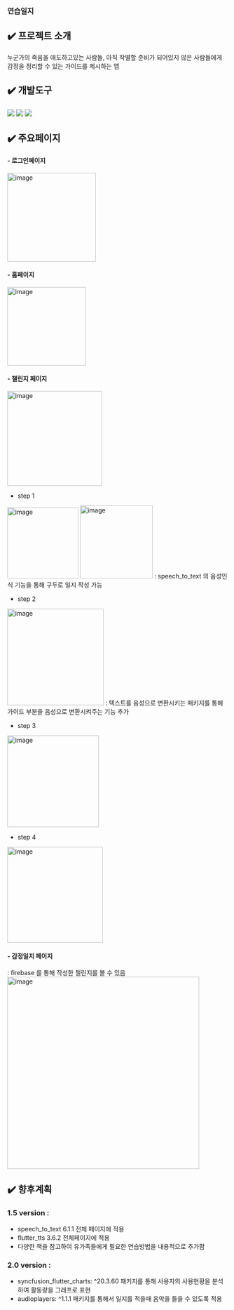 ### 연습일지
## ✔️ 프로젝트 소개 
누군가의 죽음을 애도하고있는 사람들, 아직 작별할 준비가 되어있지 않은 사람들에게 감정을 정리할 수 있는 가이드를 제시하는 앱
## ✔️ 개발도구
### <img src="https://img.shields.io/badge/flutter-blue?style=flat&logo=flutter&logoColor=F7DF1E"/> <img src="https://img.shields.io/badge/dart-white?style=flat&logo=dart&logoColor=61DAFB"/> <img src="https://img.shields.io/badge/firebase-F8E0DC?style=flat&logo=firebase&logoColor=7952B3"/> 
## ✔️ 주요페이지
#### - 로그인페이지
<img width="202" alt="image" src="https://user-images.githubusercontent.com/86584041/211557401-48d7d995-8a0e-4286-af89-544f9e4f3788.png">

#### - 홈페이지
<img width="179" alt="image" src="https://user-images.githubusercontent.com/86584041/211557502-cd3e61af-06b8-4d19-ba92-cbe7424a55be.png">

#### - 챌린지 페이지
<img width="216" alt="image" src="https://user-images.githubusercontent.com/86584041/211557623-c750989f-1049-4fc2-86d6-dba378f3b6c5.png">

- step 1 
<img width="162" alt="image" src="https://user-images.githubusercontent.com/86584041/211557713-b70156c4-8d29-44f5-b727-fac8aeeef8e5.png">
<img width="166" alt="image" src="https://user-images.githubusercontent.com/86584041/211557763-3e4814fe-2e37-4fe1-821e-610d1d570e5e.png">
: speech_to_text 의 음성인식 기능을 통해 구두로 일지 작성 가능

- step 2
<img width="220" alt="image" src="https://user-images.githubusercontent.com/86584041/211558011-50b901fc-5446-48af-8a2c-d60006907f69.png">
: 텍스트를 음성으로 변환시키는 패키지를 통해 가이드 부분을 음성으로 변환시켜주는 기능 추가 

- step 3
<img width="209" alt="image" src="https://user-images.githubusercontent.com/86584041/211558231-cd29db3c-b8e6-498c-8fa4-801ec44f88b9.png">

- step 4 
<img width="218" alt="image" src="https://user-images.githubusercontent.com/86584041/211558280-39e1e1ae-fd76-4031-919e-35a4a0a11cd2.png">

#### - 감정일지 페이지 
: firebase 를 통해 작성한 챌린지를 볼 수 있음 
<img width="438" alt="image" src="https://user-images.githubusercontent.com/86584041/211558483-69faa3f6-0542-444d-a39e-4a97c7dd0f56.png">


## ✔️ 향후계획
### 1.5 version :
-  speech_to_text 6.1.1 전체 페이지에 적용
-  flutter_tts 3.6.2 전체페이지에 적용
-  다양한 책을 참고하여 유가족들에게 필요한 연습방법을 내용적으로 추가함
### 2.0 version :
-  syncfusion_flutter_charts: ^20.3.60 패키지를 통해 사용자의 사용현황을 분석하여 활동량을
그래프로 표현
-  audioplayers: ^1.1.1 패키지를 통해서 일지를 적을때 음악을 들을 수 있도록 적용
 
